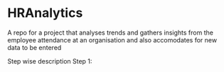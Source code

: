 # HRAnalytics
A repo for a project that analyses trends and gathers insights from the employee attendance at an organisation and also accomodates for new data to be entered

Step wise description 
Step 1:
